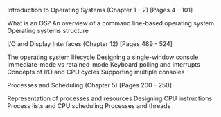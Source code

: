 Introduction to Operating Systems (Chapter 1 - 2)
[Pages 4 - 101] 

What is an OS? 
An overview of a command line-based operating system 
Operating systems structure 

I/O and Display Interfaces (Chapter 12)
[Pages 489 - 524] 

The operating system lifecycle 
Designing a single-window console 
Immediate-mode vs retained-mode 
Keyboard polling and interrupts 
Concepts of I/O and CPU cycles 
Supporting multiple consoles 

Processes and Scheduling (Chapter 5)
[Pages 200 - 250] 

Representation of processes and resources 
Designing CPU instructions Process lists and CPU scheduling Processes and threads